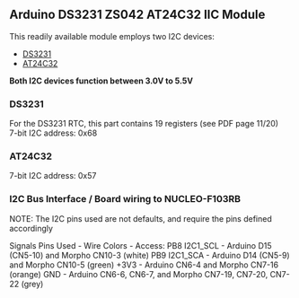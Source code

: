 ## Arduino DS3231 ZS042 AT24C32 IIC Module
This readily available module employs two I2C devices:

- [DS3231](https://www.analog.com/media/en/technical-documentation/data-sheets/DS3231.pdf)
- [AT24C32](https://ww1.microchip.com/downloads/en/devicedoc/Atmel-8869-SEEPROM-AT24CS32-Datasheet.pdf)

**Both I2C devices function between 3.0V to 5.5V**<br>
### DS3231
For the DS3231 RTC, this part contains 19 registers (see PDF page 11/20)<br>
7-bit I2C address: 0x68

### AT24C32
7-bit I2C address: 0x57


### I2C Bus Interface / Board wiring to NUCLEO-F103RB
NOTE: The I2C pins used are not defaults, and require the pins defined accordingly

Signals Pins Used - Wire Colors - Access:
PB8 I2C1_SCL - Arduino D15 (CN5-10) and Morpho CN10-3 (white)
PB9 I2C1_SCA - Arduino D14 (CN5-9) and Morpho CN10-5 (green)
+3V3 - Arduino CN6-4 and Morpho CN7-16 (orange)
GND  - Arduino CN6-6, CN6-7, and Morpho CN7-19, CN7-20, CN7-22 (grey)
